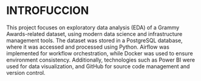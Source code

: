 # INTROFUCCION
This project focuses on exploratory data analysis (EDA) of a Grammy Awards-related
dataset, using modern data science and infrastructure management tools. The dataset was
stored in a PostgreSQL database, where it was accessed and processed using Python.
Airflow was implemented for workflow orchestration, while Docker was used to ensure
environment consistency. Additionally, technologies such as Power BI were used for data
visualization, and GitHub for source code management and version control.
